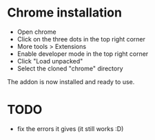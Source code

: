 # Chrome installation
- Open chrome
- Click on the three dots in the top right corner
- More tools > Extensions
- Enable developer mode in the top right corner
- Click "Load unpacked"
- Select the cloned "chrome" directory

The addon is now installed and ready to use.

# TODO
- fix the errors it gives (it still works :D)
